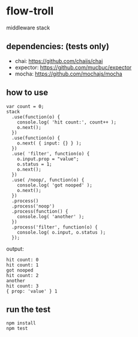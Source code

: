 flow-troll
==========

middleware stack

## dependencies: (tests only) 
- chai: https://github.com/chaijs/chai
- expector: https://github.com/mucbuc/expector
- mocha: https://github.com/mochajs/mocha

## how to use 
```  
var count = 0; 
stack
  .use(function(o) {
    console.log( 'hit count:', count++ );
    o.next(); 
  })
  .use(function(o) {
    o.next( { input: {} } );
  })
  .use( 'filter', function(o) {
    o.input.prop = "value";
    o.status = 1;
    o.next(); 
  })
  .use( /noop/, function(o) {
    console.log( 'got nooped' ); 
    o.next();   
  })
  .process()
  .process('noop')
  .process(function() {
    console.log( 'another' );
  })
  .process('filter', function(o) {
    console.log( o.input, o.status ); 
  });
```
output:
```
hit count: 0
hit count: 1
got nooped
hit count: 2
another
hit count: 3
{ prop: 'value' } 1
```

## run the test
`npm install`  
`npm test`
